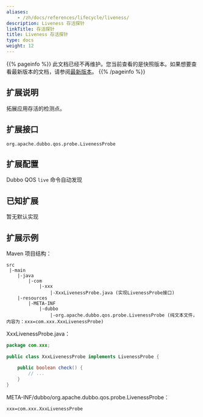 ```yaml
---
aliases:
    - /zh/docs/references/lifecycle/liveness/
description: Liveness 存活探针
linkTitle: 存活探针
title: Liveness 存活探针
type: docs
weight: 12
---
```




{{% pageinfo %}} 此文档已经不再维护。您当前查看的是快照版本。如果想要查看最新版本的文档，请参阅[最新版本](/zh-cn/overview/mannual/java-sdk/reference-manual/spi/description/liveness/)。
{{% /pageinfo %}}

## 扩展说明


拓展应用存活的检测点。


## 扩展接口


`org.apache.dubbo.qos.probe.LivenessProbe`


## 扩展配置


Dubbo QOS `live` 命令自动发现


## 已知扩展


暂无默认实现


## 扩展示例


Maven 项目结构：


```
src
 |-main
    |-java
        |-com
            |-xxx
                |-XxxLivenessProbe.java (实现LivenessProbe接口)
    |-resources
        |-META-INF
            |-dubbo
                |-org.apache.dubbo.qos.probe.LivenessProbe (纯文本文件，内容为：xxx=com.xxx.XxxLivenessProbe)
```


XxxLivenessProbe.java：


```java
package com.xxx;
 
public class XxxLivenessProbe implements LivenessProbe {
    
    public boolean check() {
        // ...
    }
}
```


META-INF/dubbo/org.apache.dubbo.qos.probe.LivenessProbe：


```
xxx=com.xxx.XxxLivenessProbe
```
